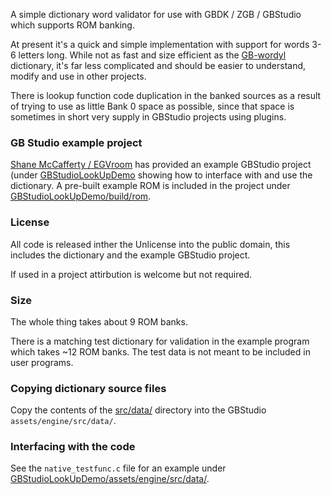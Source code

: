 A simple dictionary word validator for use with GBDK / ZGB / GBStudio which supports ROM banking.

At present it's a quick and simple implementation with support for words 3-6 letters long. 
While not as fast and size efficient as the [GB-wordyl](https://github.com/bbbbbr/gb-wordyl) 
dictionary, it's far less complicated and should be easier to understand, modify and use in other projects.

There is lookup function code duplication in the banked sources as a result of trying to use as little
Bank 0 space as possible, since that space is sometimes in short very supply in GBStudio projects using
plugins.

### GB Studio example project
[Shane McCafferty / EGVroom](https://thalamusdigital.itch.io/) has provided an example GBStudio project (under [GBStudioLookUpDemo](GBStudioLookUpDemo) showing how to interface with and use the dictionary. A pre-built example ROM is included in the project under [GBStudioLookUpDemo/build/rom](GBStudioLookUpDemo/build/rom).

### License
All code is released inther the Unlicense into the public domain, this includes the dictionary and the example GBStudio project.

If used in a project attirbution is welcome but not required.

### Size
The whole thing takes about 9 ROM banks.

There is a matching test dictionary for validation in the example program which takes ~12 ROM banks. The test data is not meant to be included in user programs.

### Copying dictionary source files
Copy the contents of the [src/data/](src/data/) directory into the GBStudio `assets/engine/src/data/`.

### Interfacing with the code
See the `native_testfunc.c` file for an example under [GBStudioLookUpDemo/assets/engine/src/data/](GBStudioLookUpDemo/assets/engine/src/data/).


